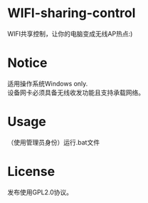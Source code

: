 # WIFI-sharing-control
WIFI共享控制，让你的电脑变成无线AP热点:)

# Notice
适用操作系统Windows only.  
设备网卡必须具备无线收发功能且支持承载网络。

# Usage
（使用管理员身份）运行.bat文件

# License
发布使用GPL2.0协议。
